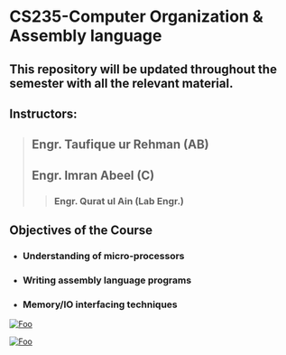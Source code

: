 # CS235-Computer Organization & Assembly language

## This repository will be updated throughout the semester with all the relevant material.

## Instructors: 
  
> ## Engr. Taufique ur Rehman (AB)  
> ## Engr. Imran Abeel (C)
>> ### Engr. Qurat ul Ain (Lab Engr.)
 
## Objectives of the Course 


+ ### Understanding of micro-processors
+ ### Writing assembly language programs
+ ### Memory/IO interfacing techniques 


<a href="http://google.com.au/" rel="">![Foo](https://pics.me.me/impossible-i-want-to-be-success-ful-cuccess-webcomicname-com-41122814.png)</a>


<a href="http://google.com.au/" rel="">![Foo](https://cdn.shopify.com/s/files/1/0071/2156/7862/products/confidence-print-2017_345x345@2x.PNG?v=1531932504)</a>

<!---

-->
